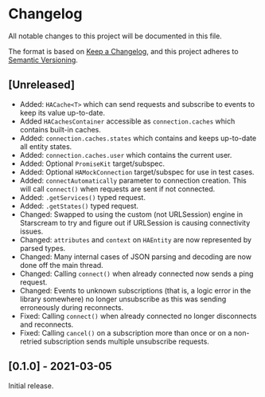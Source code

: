 # Changelog
All notable changes to this project will be documented in this file.

The format is based on [Keep a Changelog](https://keepachangelog.com/en/1.0.0/),
and this project adheres to [Semantic Versioning](https://semver.org/spec/v2.0.0.html).

## [Unreleased]
- Added: `HACache<T>` which can send requests and subscribe to events to keep its value up-to-date.
- Added `HACachesContainer` accessible as `connection.caches` which contains built-in caches.
- Added: `connection.caches.states` which contains and keeps up-to-date all entity states.
- Added: `connection.caches.user` which contains the current user.
- Added: Optional `PromiseKit` target/subspec.
- Added: Optional `HAMockConnection` target/subspec for use in test cases.
- Added: `connectAutomatically` parameter to connection creation. This will call `connect()` when requests are sent if not connected.
- Added: `.getServices()` typed request.
- Added: `.getStates()` typed request.
- Changed: Swapped to using the custom (not URLSession) engine in Starscream to try and figure out if URLSession is causing connectivity issues.
- Changed: `attributes` and `context` on `HAEntity` are now represented by parsed types.
- Changed: Many internal cases of JSON parsing and decoding are now done off the main thread.
- Changed: Calling `connect()` when already connected now sends a ping request.
- Changed: Events to unknown subscriptions (that is, a logic error in the library somewhere) no longer unsubscribe as this was sending erroneously during reconnects.
- Fixed: Calling `connect()` when already connected no longer disconnects and reconnects.
- Fixed: Calling `cancel()` on a subscription more than once or on a non-retried subscription sends multiple unsubscribe requests.

## [0.1.0] - 2021-03-05
Initial release.

<!--
Types of changes

- Added for new features.
- Changed for changes in existing functionality.
- Deprecated for soon-to-be removed features.
- Removed for now removed features.
- Fixed for any bug fixes.
- Security in case of vulnerabilities.
-->

